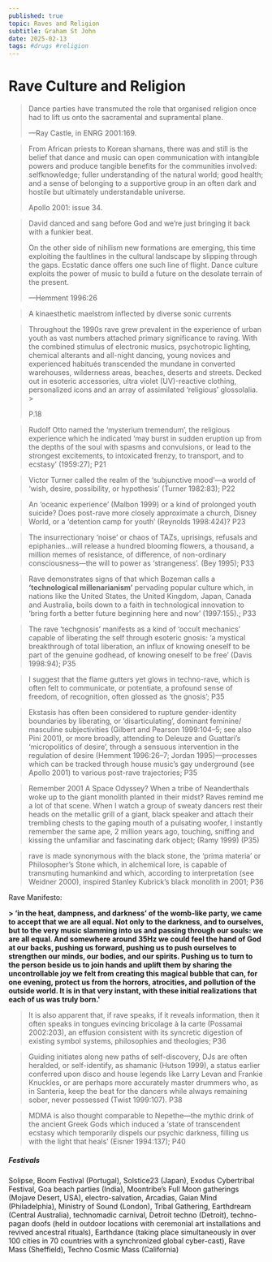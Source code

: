 ```yaml
---
published: true
topic: Raves and Religion
subtitle: Graham St John
date: 2025-02-13
tags: #drugs #religion
---
```

# Rave Culture and Religion


> Dance parties have transmuted the role that organised religion once had to lift us onto the sacramental and supramental plane. 
> 
> —Ray Castle, in ENRG 2001:169.

> From African priests to Korean shamans, there was and still is the belief that dance and music can open communication with intangible powers and produce tangible benefits for the communities involved: selfknowledge; fuller understanding of the natural world; good health; and a sense of belonging to a supportive group in an often dark and hostile but ultimately understandable universe. 
> 
> Apollo 2001: issue 34.

> David danced and sang before God and we’re just bringing it back with a funkier beat.
> 
> On the other side of nihilism new formations are emerging, this time exploiting the faultlines in the cultural landscape by slipping through the gaps. Ecstatic dance offers one such line of flight. Dance culture exploits the power of music to build a future on the desolate terrain of the present. 
> 
> —Hemment 1996:26

> A kinaesthetic maelstrom inflected by diverse sonic currents

> Throughout the 1990s rave grew prevalent in the experience of urban youth as vast numbers attached primary significance to raving. With the combined stimulus of electronic musics, psychotropic lighting, chemical alterants and all-night dancing, young novices and experienced habitués transcended the mundane in converted warehouses, wilderness areas, beaches, deserts and streets. Decked out in esoteric accessories, ultra violet (UV)-reactive clothing, personalized icons and an array of assimilated ‘religious’ glossolalia. >
> 
> P.18

> Rudolf Otto named the ‘mysterium tremendum’, the religious experience which he indicated ‘may burst in sudden eruption up from the depths of the soul with spasms and convulsions, or lead to the strongest excitements, to intoxicated frenzy, to transport, and to ecstasy’ (1959:27); P21

> Victor Turner called the realm of the ‘subjunctive mood’—a world of ‘wish, desire, possibility, or hypothesis’ (Turner 1982:83); P22

> An ‘oceanic experience’ (Malbon 1999) or a kind of prolonged youth suicide? Does post-rave more closely approximate a church, Disney World, or a ‘detention camp for youth’ (Reynolds 1998:424)? P23

> The insurrectionary ‘noise’ or chaos of TAZs, uprisings, refusals and epiphanies…will release a hundred blooming flowers, a thousand, a million memes of resistance, of difference, of non-ordinary consciousness—the will to power as ‘strangeness’. (Bey 1995); P33

> Rave demonstrates signs of that which Bozeman calls a **‘technological millenarianism’** pervading popular culture which, in nations like the United States, the United Kingdom, Japan, Canada and Australia, boils down to a faith in technological innovation to ‘bring forth a better future beginning here and now’ (1997:155).; P33

> The rave ‘techgnosis’ manifests as a kind of ‘occult mechanics’ capable of liberating the self through esoteric gnosis: ‘a mystical breakthrough of total liberation, an influx of knowing oneself to be part of the genuine godhead, of knowing oneself to be free’ (Davis 1998:94); P35

> I suggest that the flame gutters yet glows in techno-rave, which is often felt to communicate, or potentiate, a profound sense of freedom, of recognition, often glossed as ‘the gnosis’; P35

> Ekstasis has often been considered to rupture gender-identity boundaries by liberating, or ‘disarticulating’, dominant feminine/ masculine subjectivities (Gilbert and Pearson 1999:104–5; see also Pini 2001), or more broadly, attending to Deleuze and Guattari’s ‘micropolitics of desire’, through a sensuous intervention in the regulation of desire (Hemment 1996:26–7; Jordan 1995)—processes which can be tracked through house music’s gay underground (see Apollo 2001) to various post-rave trajectories; P35

> Remember 2001 A Space Odyssey? When a tribe of Neanderthals woke up to the giant monolith planted in their midst? Raves remind me a lot of that scene. When I watch a group of sweaty dancers rest their heads on the metallic grill of a giant, black speaker and attach their trembling chests to the gaping mouth of a pulsating woofer, I instantly remember the same ape, 2 million years ago, touching, sniffing and kissing the unfamiliar and fascinating dark object; (Ramy 1999) (P35)

>rave is made synonymous with the black stone, the ‘prima materia’ or Philosopher’s Stone which, in alchemical lore, is capable of transmuting humankind and which, according to interpretation (see Weidner 2000), inspired Stanley Kubrick’s black monolith in 2001; P36

Rave Manifesto:

**> ‘in the heat, dampness, and darkness’ of the womb-like party, we came to accept that we are all equal. Not only to the darkness, and to ourselves, but to the very music slamming into us and passing through our souls: we are all equal. And somewhere around 35Hz we could feel the hand of God at our backs, pushing us forward, pushing us to push ourselves to strengthen our minds, our bodies, and our spirits. Pushing us to turn to the person beside us to join hands and uplift them by sharing the uncontrollable joy we felt from creating this magical bubble that can, for one evening, protect us from the horrors, atrocities, and pollution of the outside world. It is in that very instant, with these initial realizations that each of us was truly born.'**

> It is also apparent that, if rave speaks, if it reveals information, then it often speaks in tongues evincing bricolage à la carte (Possamai 2002:203), an effusion consistent with its syncretic digestion of existing symbol systems, philosophies and theologies; P36

> Guiding initiates along new paths of self-discovery, DJs are often heralded, or self-identify, as shamanic (Hutson 1999), a status earlier conferred upon disco and house legends like Larry Levan and Frankie Knuckles, or are perhaps more accurately master drummers who, as in Santeria, keep the beat for the dancers while always remaining sober, never possessed (Twist 1999:107). P38

> MDMA is also thought comparable to Nepethe—the mythic drink of the ancient Greek Gods which induced a ‘state of transcendent ecstasy which temporarily dispels our psychic darkness, filling us with the light that heals’ (Eisner 1994:137); P40

##### Festivals

Solipse, Boom Festival (Portugal), Solstice23 (Japan), Exodus Cybertribal Festival, Goa beach parties (India), Moontribe’s Full Moon gatherings (Mojave Desert, USA), electro-salvation, Arcadias, Gaian Mind (Philadelphia), Ministry of Sound (London), Tribal Gathering, Earthdream (Central Australia), technomadic carnival, Detroit techno (Detroit), techno-pagan doofs (held in outdoor locations with ceremonial art installations and revived ancestral rituals), Earthdance (taking place simultaneously in over 100 cities in 70 countries with a synchronized global cyber-cast), Rave Mass (Sheffield), Techno Cosmic Mass (California)